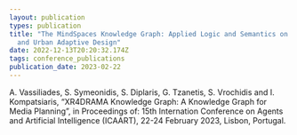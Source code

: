 ```yaml
---
layout: publication
types: publication
title: "The MindSpaces Knowledge Graph: Applied Logic and Semantics on Indoor
  and Urban Adaptive Design"
date: 2022-12-13T20:20:32.174Z
tags: conference_publications
publication_date: 2023-02-22
---
```

<!--StartFragment-->

A. Vassiliades, S. Symeonidis, S. Diplaris, G. Tzanetis, S. Vrochidis and I. Kompatsiaris, “XR4DRAMA Knowledge Graph: A Knowledge Graph for Media Planning”, in Proceedings of: 15th Internation Conference on Agents and Artificial Intelligence (ICAART), 22-24 February 2023, Lisbon, Portugal.

<!--EndFragment-->